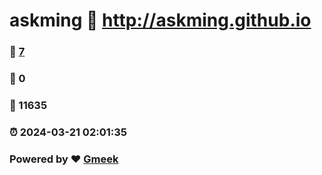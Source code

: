 # askming :link: http://askming.github.io 
### :page_facing_up: [7](http://askming.github.io/tag.html) 
### :speech_balloon: 0 
### :hibiscus: 11635 
### :alarm_clock: 2024-03-21 02:01:35 
### Powered by :heart: [Gmeek](https://github.com/Meekdai/Gmeek)
